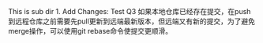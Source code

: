 This is sub dir 1.
Add Changes: Test Q3 如果本地仓库已经存在提交，在push到远程仓库之前需要先pull更新到远端最新版本，但远端又有新的提交，为了避免merge操作，可以使用git rebase命令使提交更顺滑。